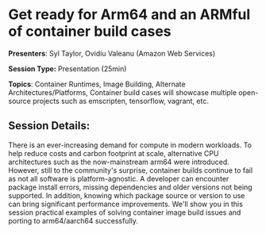 # Get ready for Arm64 and an ARMful of container build cases 

**Presenters**: Syl Taylor, Ovidiu Valeanu (Amazon Web Services)

**Session Type:** Presentation (25min)

**Topics**: Container Runtimes, Image Building, Alternate Architectures/Platforms, Container build cases will showcase multiple open-source projects such as emscripten, tensorflow, vagrant, etc.

## Session Details:

There is an ever-increasing demand for compute in modern workloads. To help reduce costs and carbon footprint at scale, alternative CPU architectures such as the now-mainstream arm64 were introduced. However, still to the community's surprise, container builds continue to fail as not all software is platform-agnostic. A developer can encounter package install errors, missing dependencies and older versions not being supported. In addition, knowing which package source or version to use can bring significant performance improvements. We'll show you in this session practical examples of solving container image build issues and porting to arm64/aarch64 successfully.
